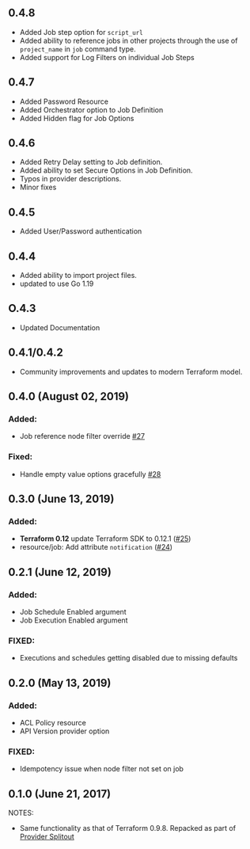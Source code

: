 ## 0.4.8
- Added Job step option for `script_url`
- Added ability to reference jobs in other projects through the use of `project_name` in `job` command type.
- Added support for Log Filters on individual Job Steps

## 0.4.7
- Added Password Resource
- Added Orchestrator option to Job Definition
- Added Hidden flag for Job Options

## 0.4.6
- Added Retry Delay setting to Job definition.
- Added ability to set Secure Options in Job Definition.
- Typos in provider descriptions.
- Minor fixes

## 0.4.5
* Added User/Password authentication

## 0.4.4
* Added ability to import project files.
* updated to use Go 1.19

## O.4.3
* Updated Documentation

## 0.4.1/0.4.2

* Community improvements and updates to modern Terraform model.

## 0.4.0 (August 02, 2019)

### Added:
* Job reference node filter override [#27](https://github.com/terraform-providers/terraform-provider-rundeck/pull/27)

### Fixed:
* Handle empty value options gracefully [#28](https://github.com/terraform-providers/terraform-provider-rundeck/pull/28)

## 0.3.0 (June 13, 2019)

### Added:

* **Terraform 0.12** update Terraform SDK to 0.12.1 ([#25](https://github.com/terraform-providers/terraform-provider-rundeck/pull/25))
* resource/job: Add attribute `notification` ([#24](https://github.com/terraform-providers/terraform-provider-rundeck/pull/24))

## 0.2.1 (June 12, 2019)

### Added:
* Job Schedule Enabled argument
* Job Execution Enabled argument

### FIXED:
* Executions and schedules getting disabled due to missing defaults

## 0.2.0 (May 13, 2019)

### Added:
* ACL Policy resource
* API Version provider option

### FIXED:
* Idempotency issue when node filter not set on job

## 0.1.0 (June 21, 2017)

NOTES:

* Same functionality as that of Terraform 0.9.8. Repacked as part of [Provider Splitout](https://www.hashicorp.com/blog/upcoming-provider-changes-in-terraform-0-10/)
